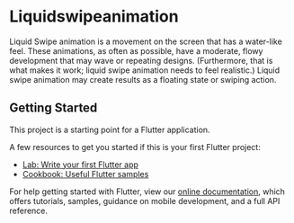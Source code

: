 # Liquidswipeanimation

Liquid Swipe animation is a movement on the screen that has a water-like feel. These animations, as often as possible, have a moderate, flowy development that may wave or repeating designs. (Furthermore, that is what makes it work; liquid swipe animation needs to feel realistic.) Liquid swipe animation may create results as a floating state or swiping action.

## Getting Started

This project is a starting point for a Flutter application.

A few resources to get you started if this is your first Flutter project:

- [Lab: Write your first Flutter app](https://flutter.dev/docs/get-started/codelab)
- [Cookbook: Useful Flutter samples](https://flutter.dev/docs/cookbook)

For help getting started with Flutter, view our
[online documentation](https://flutter.dev/docs), which offers tutorials,
samples, guidance on mobile development, and a full API reference.
